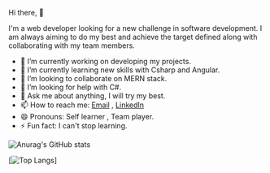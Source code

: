  Hi there,  👋
 
  I'm a web developer looking for a new challenge in software development. I am always aiming to do my best
   and achieve the target defined along with collaborating with my team members. 

- 🔭 I’m currently working on developing my projects.
- 🌱 I’m currently learning new skills with Csharp and Angular.
- 👯 I’m looking to collaborate on MERN stack.
- 🤔 I’m looking for help with C#.
- 💬 Ask me about  anything, I will try my best.
- 📫 How to reach me: [Email](islam.fawzy@outlook.dk) , [LinkedIn](https://www.linkedin.com/in/islam-fawzy/)
- 😄 Pronouns: Self learner , Team player.
- ⚡ Fun fact: I can't stop learning. 


![Anurag's GitHub stats](https://github-readme-stats.vercel.app/api?username=islam-fawzy25&show_icons=true&theme=)

[![Top Langs](https://github-readme-stats.vercel.app/api/top-langs/?username=islam-fawzy25&show_icons=true&theme=)]
